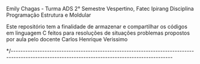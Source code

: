 
Emily Chagas - Turma ADS 2° Semestre Vespertino, Fatec Ipirang
Disciplina Programação Estrutura e Moldular

  Este repositório tem a finalidade de armazenar e compartilhar os códigos em linguagem C feitos para resoluções 
de situações problemas propostos por aula pelo docente Carlos Henrique Verissimo 


*/-------------------------------------------------------------------------------------------------------------------------------------------------
